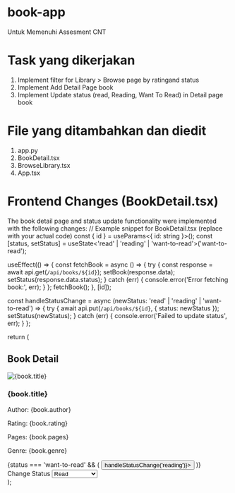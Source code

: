 # book-app
Untuk Memenuhi Assesment CNT

# Task yang dikerjakan
1. Implement filter for Library > Browse page by ratingand status
2. Implement Add Detail Page book
3. Implement Update status (read, Reading, Want To Read) in Detail page book

# File yang ditambahkan dan diedit
1. app.py
2. BookDetail.tsx
3. BrowseLibrary.tsx
4. App.tsx

# Frontend Changes (BookDetail.tsx)
The book detail page and status update functionality were implemented with the following changes:
// Example snippet for BookDetail.tsx (replace with your actual code)
const { id } = useParams<{ id: string }>();
const [status, setStatus] = useState<'read' | 'reading' | 'want-to-read'>('want-to-read');

useEffect(() => {
  const fetchBook = async () => {
    try {
      const response = await api.get(`/api/books/${id}`);
      setBook(response.data);
      setStatus(response.data.status);
    } catch (err) {
      console.error('Error fetching book:', err);
    }
  };
  fetchBook();
}, [id]);

const handleStatusChange = async (newStatus: 'read' | 'reading' | 'want-to-read') => {
  try {
    await api.put(`/api/books/${id}`, { status: newStatus });
    setStatus(newStatus);
  } catch (err) {
    console.error('Failed to update status', err);
  }
};

return (
  <div>
    <h2>Book Detail</h2>
    <img src={book.cover} alt={book.title} />
    <h3>{book.title}</h3>
    <p>Author: {book.author}</p>
    <p>Rating: {book.rating}</p>
    <p>Pages: {book.pages}</p>
    <p>Genre: {book.genre}</p>
    {status === 'want-to-read' && (
      <button onClick={() => handleStatusChange('reading')}>
        <Plus size={16} />
      </button>
    )}
    <div>
      <label>Change Status</label>
      <select value={status} onChange={(e) => handleStatusChange(e.target.value as any)}>
        <option value="read">Read</option>
        <option value="reading">Reading</option>
        <option value="want-to-read">Want to Read</option>
      </select>
    </div>
  </div>
);
